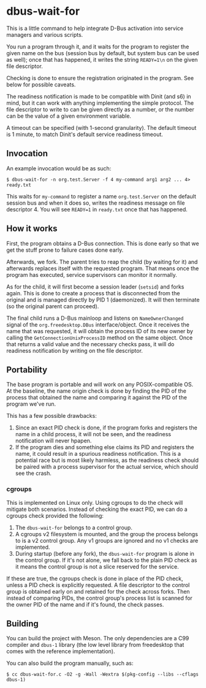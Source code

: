 # dbus-wait-for

This is a little command to help integrate D-Bus activation into service
managers and various scripts.

You run a program through it, and it waits for the program to register the
given name on the bus (session bus by default, but system bus can be used
as well); once that has happened, it writes the string `READY=1\n` on the
given file descriptor.

Checking is done to ensure the registration originated in the program. See
below for possible caveats.

The readiness notification is made to be compatible with Dinit (and s6) in
mind, but it can work with anything implementing the simple protocol. The
file descriptor to write to can be given directly as a number, or the number
can be the value of a given environment variable.

A timeout can be specified (with 1-second granularity). The default timeout
is 1 minute, to match Dinit's default service readiness timeout.

## Invocation

An example invocation would be as such:

```
$ dbus-wait-for -n org.test.Server -f 4 my-command arg1 arg2 ... 4> ready.txt
```

This waits for `my-command` to register a name `org.test.Server` on the
default session bus and when it does so, writes the readiness message
on file descriptor 4. You will see `READY=1` in `ready.txt` once that
has happened.

## How it works

First, the program obtains a D-Bus connection. This is done early so that
we get the stuff prone to failure cases done early.

Afterwards, we fork. The parent tries to reap the child (by waiting for it)
and afterwards replaces itself with the requested program. That means once
the program has executed, service supervisors can monitor it normally.

As for the child, it will first become a session leader (`setsid`) and forks
again. This is done to create a process that is disconnected from the original
and is managed directly by PID 1 (daemonized). It will then terminate (so the
original parent can proceed).

The final child runs a D-Bus mainloop and listens on `NameOwnerChanged` signal
of the `org.freedesktop.DBus` interface/object. Once it receives the name that
was requested, it will obtain the process ID of its new owner by calling the
`GetConnectionUnixProcessID` method on the same object. Once that returns a
valid value and the necessary checks pass, it will do readiness notification
by writing on the file descriptor.

## Portability

The base program is portable and will work on any POSIX-compatible OS.
At the baseline, the name origin check is done by finding the PID of the
process that obtained the name and comparing it against the PID of the
program we've run.

This has a few possible drawbacks:

1) Since an exact PID check is done, if the program forks and registers the
   name in a child process, it will not be seen, and the readiness notification
   will never hpapen.
2) If the program dies and something else claims its PID and registers the name,
   it could result in a spurious readiness notification. This is a potential
   race but is most likely harmless, as the readiness check should be paired
   with a process supervisor for the actual service, which should see the
   crash.

### cgroups

This is implemented on Linux only. Using cgroups to do the check will mitigate
both scenarios. Instead of checking the exact PID, we can do a cgroups check
provided the following:

1) The `dbus-wait-for` belongs to a control group.
2) A cgroups v2 filesystem is mounted, and the group the process belongs to
   is a v2 control group. Any v1 groups are ignored and no v1 checks are
   implemented.
3) During startup (before any fork), the `dbus-wait-for` program is alone in
   the control group. If it's not alone, we fall back to the plain PID check
   as it means the control group is not a slice reserved for the service.

If these are true, the cgroups check is done in place of the PID check, unless
a PID check is explicitly requested. A file descriptor to the control group
is obtained early on and retained for the check across forks. Then instead
of comparing PIDs, the control group's process list is scanned for the owner
PID of the name and if it's found, the check passes.

## Building

You can build the project with Meson. The only dependencies are a C99 compiler
and `dbus-1` library (the low level library from freedesktop that comes with
the reference implementation).

You can also build the program manually, such as:

```
$ cc dbus-wait-for.c -O2 -g -Wall -Wextra $(pkg-config --libs --cflags dbus-1)
```
